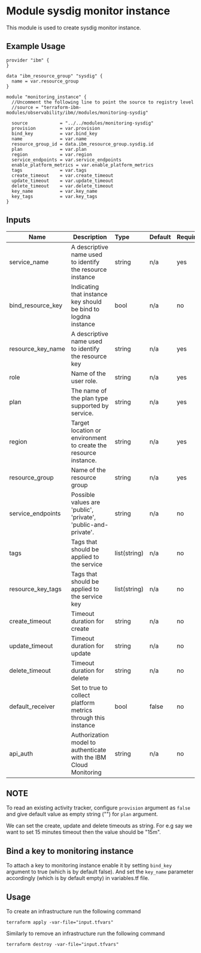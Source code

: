 # Module sysdig monitor instance

This module is used to create sysdig monitor instance.

## Example Usage
```
provider "ibm" {
}

data "ibm_resource_group" "sysdig" {
  name = var.resource_group
}

module "monitoring_instance" {
  //Uncomment the following line to point the source to registry level
  //source = "terraform-ibm-modules/observability/ibm//modules/monitoring-sysdig"

  source            = "../../modules/monitoring-sysdig"
  provision         = var.provision
  bind_key          = var.bind_key
  name              = var.name
  resource_group_id = data.ibm_resource_group.sysdig.id
  plan              = var.plan
  region            = var.region
  service_endpoints = var.service_endpoints
  enable_platform_metrics = var.enable_platform_metrics
  tags              = var.tags
  create_timeout    = var.create_timeout
  update_timeout    = var.update_timeout
  delete_timeout    = var.delete_timeout
  key_name          = var.key_name
  key_tags          = var.key_tags
}

```

<!-- BEGINNING OF PRE-COMMIT-TERRAFORM DOCS HOOK -->
## Inputs


| Name               | Description                                                      | Type         | Default | Required |
|--------------------|------------------------------------------------------------------|:-------------|:------- |:---------|
| service\_name      | A descriptive name used to identify the resource instance        | string       | n/a     | yes      |
| bind_resource_key  | Indicating that instance key should be bind to logdna instance   | bool         | n/a     | no       |
| resource\_key\_name| A descriptive name used to identify the resource key             | string       | n/a     | yes      |
| role               | Name of the user role.                                           | string       | n/a     | yes      |
| plan               | The name of the plan type supported by service.                  | string       | n/a     | yes      |
| region             | Target location or environment to create the resource instance.  | string       | n/a     | yes      |
| resource\_group    | Name of the resource group                                       | string       | n/a     | yes      |
| service\_endpoints | Possible values are 'public', 'private', 'public-and-private'.   | string       | n/a     | no       |
| tags               | Tags that should be applied to the service                       | list(string) | n/a     | no       |
| resource_key_tags  | Tags that should be applied to the service key                   | list(string) | n/a     | no       |
| create_timeout     | Timeout duration for create                                      | string       | n/a     | no       |
| update_timeout     | Timeout duration for update                                      | string       | n/a     | no       |
| delete_timeout     | Timeout duration for delete                                      | string       | n/a     | no       |
| default_receiver   | Set to true to collect platform metrics through this instance    | bool         | false   | no       |
| api_auth           | Authorization model to authenticate with the IBM Cloud Monitoring| string       | n/a     | no       |

## NOTE

To read an existing activity tracker, configure `provision` argument as `false` and give default value as empty string ("") for `plan` argument.

We can set the create, update and delete timeouts as string. For e.g say we want to set 15 minutes timeout then the value should be "15m".

## Bind a key to monitoring instance

To attach a key to monitoring instance enable it by setting `bind_key` argument to true (which is by default false). And set the `key_name` parameter accordingly (which is by default empty) in variables.tf file.


## Usage

To create an infrastructure run the following command

  `terraform apply -var-file="input.tfvars"`

Similarly to remove an infrastructure run the following command

   `terraform destroy -var-file="input.tfvars"`